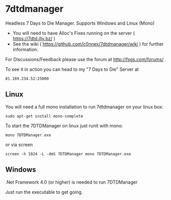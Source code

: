 # 7dtdmanager
Headless 7 Days to Die Manager. Supports Windows and Linux (Mono)

* You will need to have Alloc's Fixes running on the server ( https://7dtd.illy.bz/ )
* See the wiki ( https://github.com/c0nnex/7dtdmanager/wiki ) for further information.

For Discussions/Feedback please use the forum at http://fsgs.com/forums/ .

To see it in action you can head to my "7 Days to Die" Server at
```
81.169.234.52:25000
```

## Linux

You will need a full mono installation to run 7dtdmanager on your linux box:
```
sudo apt-get install mono-complete
```

To start the 7DTDManager on linux just runit with mono:
```
mono 7DTDManager.exe
```
or via screen
```
screen -h 1024 -L -dmS 7DTDManager mono 7DTDManager.exe
```

## Windows

.Net Framework 4.0 (or higher) is needed to run 7DTDManager

Just run the executable to get going.


